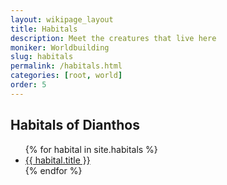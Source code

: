 ```yaml
---
layout: wikipage_layout
title: Habitals
description: Meet the creatures that live here
moniker: Worldbuilding
slug: habitals
permalink: /habitals.html
categories: [root, world]
order: 5
---
```


<h2>Habitals of Dianthos</h2>

<ul>
   {% for habital in site.habitals %}
         <li><a href="{{ habital.url }}">{{ habital.title }}</a></li>
   {% endfor %}
</ul>
